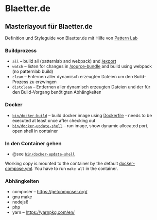 # Blaetter.de

## Masterlayout für Blaetter.de

Definition und Styleguide von Blaetter.de mit Hilfe von [Pattern Lab](http://patternlab.io/)

### Buildprozess

* `all` – build all (patternlab and webpack) and [/export](/export/)
* `watch` – listen for changes in [/source-bundle](/source-bundle/) and build using webpack (no patternlab build)
* `clean` – Enfernen aller dynamisch erzeugten Dateien um den Build-Prozess zu erzwingen
* `distclean` – Entfernen aller dynamisch erzeugten Dateien und der für den Build-Vorgang benötigten Abhängkeiten

### Docker

* [`bin/docker-build`](bin/docker-build) – build docker image using [Dockerfile](/Dockerfile) - needs to be executed at least once after checking out
* [`bin/docker-update-shell`](/bin/docker-update-shell) – run image, show dynamic allocated port, open shell in container

### In den Container gehen
* @see [`bin/docker-update-shell`](/bin/docker-update-shell)

Working copy is mounted to the container by the default [docker-compose.yml](/docker-compose.yml). You have to run `make all` in the container.

### Abhängkeiten

* composer – https://getcomposer.org/
* gnu make
* nodejs8
* php
* yarn – https://yarnpkg.com/en/
